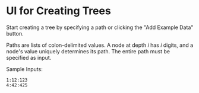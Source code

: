 UI for Creating Trees
=====================

Start creating a tree by specifying a path or clicking the
"Add Example Data" button.

Paths are lists of colon-delimited values. A node at depth *i* has *i*
digits, and a node's value uniquely determines its path. The entire
path must be specified as input.

Sample Inputs:

~~~
1:12:123
4:42:425
~~~

